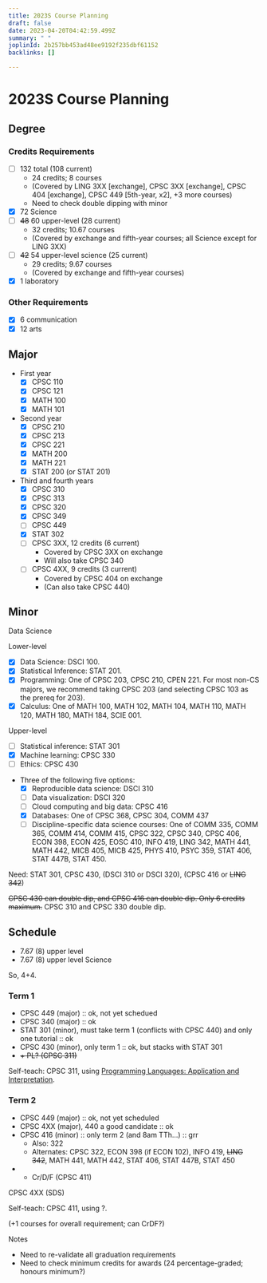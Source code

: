 ```yaml
---
title: 2023S Course Planning
draft: false
date: 2023-04-20T04:42:59.499Z
summary: " "
joplinId: 2b257bb453ad48ee9192f235dbf61152
backlinks: []

---
```

# 2023S Course Planning

## Degree

### Credits Requirements

- [ ] 132 total (108 current)
	- 24 credits; 8 courses
	- (Covered by LING 3XX \[exchange\], CPSC 3XX \[exchange\], CPSC 404 \[exchange\], CPSC 449 \[5th-year, x2\], +3 more courses)
	- Need to check double dipping with minor
- [x] 72 Science
- [ ] ~~48~~ 60 upper-level (28 current)
	- 32 credits; 10.67 courses
	- (Covered by exchange and fifth-year courses; all Science except for LING 3XX)
- [ ] ~~42~~ 54 upper-level science (25 current)
	- 29 credits; 9.67 courses
	- (Covered by exchange and fifth-year courses)
- [x] 1 laboratory

### Other Requirements

- [x] 6 communication
- [x] 12 arts

## Major

- First year
	- [x] CPSC 110
	- [x] CPSC 121
	- [x] MATH 100
	- [x] MATH 101
- Second year
	- [x] CPSC 210
	- [x] CPSC 213
	- [x] CPSC 221
	- [x] MATH 200
	- [x] MATH 221
	- [x] STAT 200 (or STAT 201)
- Third and fourth years
	- [x] CPSC 310
	- [x] CPSC 313
	- [x] CPSC 320
	- [x] CPSC 349
	- [ ] CPSC 449
	- [x] STAT 302
	- [ ] CPSC 3XX, 12 credits (6 current)
		- Covered by CPSC 3XX on exchange
		- Will also take CPSC 340
	- [ ] CPSC 4XX, 9 credits (3 current)
		- Covered by CPSC 404 on exchange
		- (Can also take CPSC 440)

## Minor

Data Science

Lower-level

- [x] Data Science: DSCI 100. 
- [x] Statistical Inference: STAT 201.  
- [x] Programming: One of CPSC 203, CPSC 210, CPEN 221. For most non-CS majors, we recommend taking CPSC 203 (and selecting CPSC 103 as the prereq for 203).
- [x] Calculus: One of MATH 100, MATH 102, MATH 104, MATH 110, MATH 120, MATH 180, MATH 184, SCIE 001. 

Upper-level

- [ ] Statistical inference: STAT 301
- [x] Machine learning: CPSC 330
- [ ] Ethics: CPSC 430
- Three of the following five options:
	- [x] Reproducible data science: DSCI 310
	- [ ] Data visualization: DSCI 320
	- [ ] Cloud computing and big data: CPSC 416
	- [x] Databases: One of CPSC 368, CPSC 304, COMM 437
	- [ ] Discipline-specific data science courses: One of COMM 335, COMM 365, COMM 414, COMM 415, CPSC 322, CPSC 340, CPSC 406, ECON 398, ECON 425, EOSC 410, INFO 419, LING 342, MATH 441, MATH 442, MICB 405, MICB 425, PHYS 410, PSYC 359, STAT 406, STAT 447B, STAT 450.

Need: STAT 301, CPSC 430, (DSCI 310 or DSCI 320), (CPSC 416 or ~~LING 342~~)

~~CPSC 430 can double dip, and CPSC 416 can double dip. Only 6 credits maximum.~~ CPSC 310 and CPSC 330 double dip.

## Schedule

- 7.67 (8) upper level
- 7.67 (8) upper level Science

So, 4+4.

### Term 1

- CPSC 449 (major) :: ok, not yet schedued
- CPSC 340 (major) :: ok
- STAT 301 (minor), must take term 1 (conflicts with CPSC 440) and only one tutorial :: ok
- CPSC 430 (minor), only term 1 :: ok, but stacks with STAT 301
- ~~+ PL? (CPSC 311)~~

Self-teach: CPSC 311, using [Programming Languages: Application and Interpretation](https://www.plai.org).

### Term 2

- CPSC 449 (major) :: ok, not yet scheduled
- CPSC 4XX (major), 440 a good candidate :: ok
- CPSC 416 (minor) :: only term 2 (and 8am TTh...) :: grr
	- Also: 322
	- Alternates: CPSC 322, ECON 398 (if ECON 102), INFO 419, ~~LING 342~~, MATH 441, MATH 442, STAT 406, STAT 447B, STAT 450
- + Cr/D/F (CPSC 411)

CPSC 4XX (SDS)

Self-teach: CPSC 411, using ?.

(+1 courses for overall requirement; can CrDF?)

Notes

- Need to re-validate all graduation requirements
- Need to check minimum credits for awards (24 percentage-graded; honours minimum?)